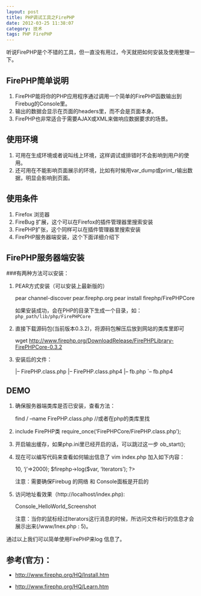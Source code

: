 ```yaml
---
layout: post
title: PHP调试工具之FirePHP
date: 2012-03-25 11:38:07
category: 技术
tags: PHP FirePHP
---
```


听说FirePHP是个不错的工具，但一直没有用过，今天就把如何安装及使用整理一下。
 
## FirePHP简单说明
 1. FirePHP能将你的PHP应用程序通过调用一个简单的FirePHP函数输出到Firebug的Console里。
 2. 输出的数据会显示在页面的headers里，而不会是页面本身。
 3. FirePHP也非常适合于需要AJAX或XML来做响应数据要求的场景。
 
## 使用环境
 1. 可用在生成环境或者说叫线上环境，这样调试或排错时不会影响到用户的使用。
 2. 还可用在不能影响页面展示的环境，比如有时候用var_dump或print_r输出数据，明显会影响到页面。
 
## 使用条件
 1. Firefox 浏览器
 2. FireBug 扩展，这个可以在Firefox的插件管理器里搜索安装
 3. FirePHP扩张，这个同样可以在插件管理器里搜索安装
 4. FirePHP服务器端安装，这个下面详细介绍下
 
## FirePHP服务器端安装
###有两种方法可以安装：
 1. PEAR方式安装（可以安装上最新版的）  
  
   	pear channel-discover pear.firephp.org
 	pear install firephp/FirePHPCore
 	
 	如果安装成功，会在PHP的目录下生成一个目录，如：`php_path/lib/php/FirePHPCore`
 	
 2. 直接下载源码包(当前版本0.3.2)，将源码包解压后放到网站的类库里即可  
 
 	wget http://www.firephp.org/DownloadRelease/FirePHPLibrary-FirePHPCore-0.3.2
	
 3. 安装后的文件：
 
	|– FirePHP.class.php
	|– FirePHP.class.php4
	|– fb.php
	`– fb.php4
 
## DEMO
 1. 确保服务器端类库是否已安装，查看方法：
 
	find  / –name FirePHP.class.php //或者在php的类库里找

 2. include FirePHP类
	require_once(‘FirePHPCore/FirePHP.class.php’);
	
 3. 开启输出缓存，如果php.ini里已经开启的话，可以跳过这一步
	ob_start();
	
 4. 现在可以编写代码来查看如何输出信息了
	vim index.php 加入如下内容：  
	
	<?php
	require_once(‘FirePHPCore/FirePHP.class.php’);
	ob_start();
	$firephp = FirePHP::getInstance(true);
	$var = array(‘i’=>10, ‘j’=>2000);
	$firephp->log($var, ‘Iterators’);
	?>
	
	注意：需要确保Firebug 的网络 和 Console面板是开启的

 5. 访问地址看效果（http://localhost/index.php):  
 
	Console_HelloWorld_Screenshot  
	
	注意：当你的鼠标经过Iterators这行消息的时候，所访问文件和行的信息才会展示出来(/www/Inex.php : 5)。
 
通过以上我们可以简单使用FirePHP来log 信息了。  

## 参考(官方)：  

  * <http://www.firephp.org/HQ/Install.htm>  
  
  * <http://www.firephp.org/HQ/Learn.htm>

